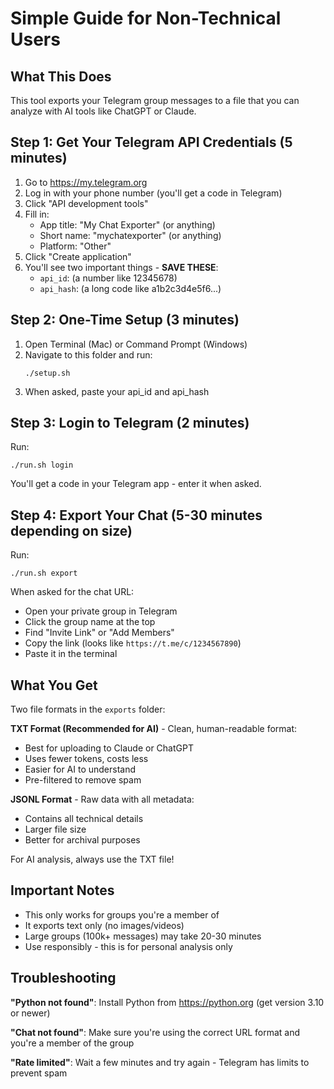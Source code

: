 # Simple Guide for Non-Technical Users

## What This Does
This tool exports your Telegram group messages to a file that you can analyze with AI tools like ChatGPT or Claude.

## Step 1: Get Your Telegram API Credentials (5 minutes)

1. Go to https://my.telegram.org
2. Log in with your phone number (you'll get a code in Telegram)
3. Click "API development tools"
4. Fill in:
   - App title: "My Chat Exporter" (or anything)
   - Short name: "mychatexporter" (or anything)
   - Platform: "Other"
5. Click "Create application"
6. You'll see two important things - **SAVE THESE**:
   - `api_id`: (a number like 12345678)
   - `api_hash`: (a long code like a1b2c3d4e5f6...)

## Step 2: One-Time Setup (3 minutes)

1. Open Terminal (Mac) or Command Prompt (Windows)
2. Navigate to this folder and run:
   ```
   ./setup.sh
   ```
3. When asked, paste your api_id and api_hash

## Step 3: Login to Telegram (2 minutes)

Run:
```
./run.sh login
```

You'll get a code in your Telegram app - enter it when asked.

## Step 4: Export Your Chat (5-30 minutes depending on size)

Run:
```
./run.sh export
```

When asked for the chat URL:
- Open your private group in Telegram
- Click the group name at the top
- Find "Invite Link" or "Add Members"
- Copy the link (looks like `https://t.me/c/1234567890`)
- Paste it in the terminal

## What You Get

Two file formats in the `exports` folder:

**TXT Format (Recommended for AI)** - Clean, human-readable format:
- Best for uploading to Claude or ChatGPT
- Uses fewer tokens, costs less
- Easier for AI to understand
- Pre-filtered to remove spam

**JSONL Format** - Raw data with all metadata:
- Contains all technical details
- Larger file size
- Better for archival purposes

For AI analysis, always use the TXT file!

## Important Notes

- This only works for groups you're a member of
- It exports text only (no images/videos)
- Large groups (100k+ messages) may take 20-30 minutes
- Use responsibly - this is for personal analysis only

## Troubleshooting

**"Python not found"**: Install Python from https://python.org (get version 3.10 or newer)

**"Chat not found"**: Make sure you're using the correct URL format and you're a member of the group

**"Rate limited"**: Wait a few minutes and try again - Telegram has limits to prevent spam